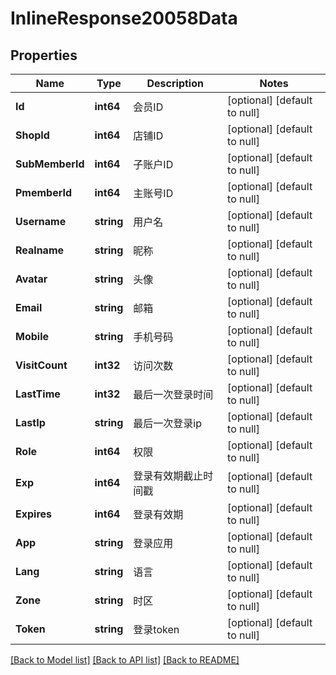 # InlineResponse20058Data

## Properties
Name | Type | Description | Notes
------------ | ------------- | ------------- | -------------
**Id** | **int64** | 会员ID | [optional] [default to null]
**ShopId** | **int64** | 店铺ID | [optional] [default to null]
**SubMemberId** | **int64** | 子账户ID | [optional] [default to null]
**PmemberId** | **int64** | 主账号ID | [optional] [default to null]
**Username** | **string** | 用户名 | [optional] [default to null]
**Realname** | **string** | 昵称 | [optional] [default to null]
**Avatar** | **string** | 头像 | [optional] [default to null]
**Email** | **string** | 邮箱 | [optional] [default to null]
**Mobile** | **string** | 手机号码 | [optional] [default to null]
**VisitCount** | **int32** | 访问次数 | [optional] [default to null]
**LastTime** | **int32** | 最后一次登录时间 | [optional] [default to null]
**LastIp** | **string** | 最后一次登录ip | [optional] [default to null]
**Role** | **int64** | 权限 | [optional] [default to null]
**Exp** | **int64** | 登录有效期截止时间戳 | [optional] [default to null]
**Expires** | **int64** | 登录有效期 | [optional] [default to null]
**App** | **string** | 登录应用 | [optional] [default to null]
**Lang** | **string** | 语言 | [optional] [default to null]
**Zone** | **string** | 时区 | [optional] [default to null]
**Token** | **string** | 登录token | [optional] [default to null]

[[Back to Model list]](../README.md#documentation-for-models) [[Back to API list]](../README.md#documentation-for-api-endpoints) [[Back to README]](../README.md)

